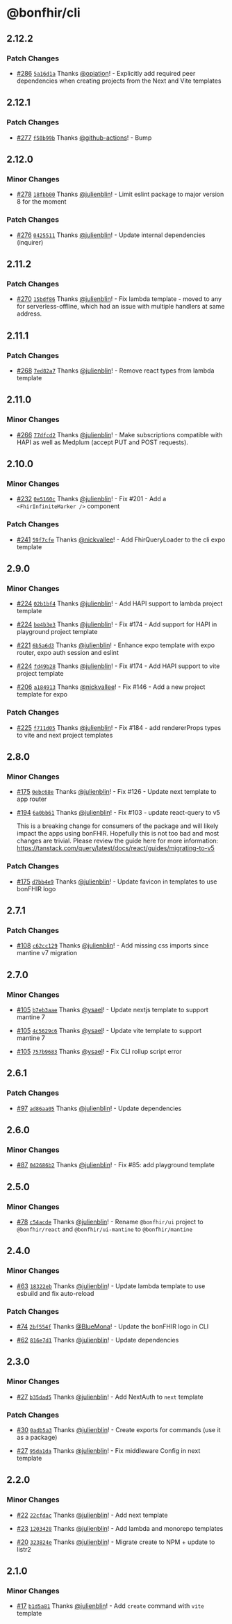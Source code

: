 # @bonfhir/cli

## 2.12.2

### Patch Changes

- [#286](https://github.com/bonfhir/bonfhir/pull/286) [`5a16d1a`](https://github.com/bonfhir/bonfhir/commit/5a16d1aaa34276d2f016547c1e03a3764e4a7bcb) Thanks [@opiation](https://github.com/opiation)! - Explicitly add required peer dependencies when creating projects from the Next and Vite templates

## 2.12.1

### Patch Changes

- [#277](https://github.com/bonfhir/bonfhir/pull/277) [`f58b99b`](https://github.com/bonfhir/bonfhir/commit/f58b99b87ce8d155409abc0ef5514e4a779cd435) Thanks [@github-actions](https://github.com/apps/github-actions)! - Bump

## 2.12.0

### Minor Changes

- [#278](https://github.com/bonfhir/bonfhir/pull/278) [`18fbb00`](https://github.com/bonfhir/bonfhir/commit/18fbb00fa33f1fa2c573fbe6ed498b19a6c6caf6) Thanks [@julienblin](https://github.com/julienblin)! - Limit eslint package to major version 8 for the moment

### Patch Changes

- [#276](https://github.com/bonfhir/bonfhir/pull/276) [`0425511`](https://github.com/bonfhir/bonfhir/commit/04255115dc86f095535405a61c2757d8786f09c0) Thanks [@julienblin](https://github.com/julienblin)! - Update internal dependencies (inquirer)

## 2.11.2

### Patch Changes

- [#270](https://github.com/bonfhir/bonfhir/pull/270) [`15bdf86`](https://github.com/bonfhir/bonfhir/commit/15bdf86cd45c1bdee6974c31a5d21badf98f6ced) Thanks [@julienblin](https://github.com/julienblin)! - Fix lambda template - moved to any for serverless-offline, which had an issue with multiple handlers at same address.

## 2.11.1

### Patch Changes

- [#268](https://github.com/bonfhir/bonfhir/pull/268) [`7ed82a7`](https://github.com/bonfhir/bonfhir/commit/7ed82a7ae0c423f279287445d654e82863b5e671) Thanks [@julienblin](https://github.com/julienblin)! - Remove react types from lambda template

## 2.11.0

### Minor Changes

- [#266](https://github.com/bonfhir/bonfhir/pull/266) [`77dfcd2`](https://github.com/bonfhir/bonfhir/commit/77dfcd2d3e9f57a0ee58d2a96c3a9e29e4f677fe) Thanks [@julienblin](https://github.com/julienblin)! - Make subscriptions compatible with HAPI as well as Medplum (accept PUT and POST requests).

## 2.10.0

### Minor Changes

- [#232](https://github.com/bonfhir/bonfhir/pull/232) [`0e5160c`](https://github.com/bonfhir/bonfhir/commit/0e5160c48d5add91f1258712acaf96df77f0b505) Thanks [@julienblin](https://github.com/julienblin)! - Fix #201 - Add a `<FhirInfiniteMarker />` component

### Patch Changes

- [#241](https://github.com/bonfhir/bonfhir/pull/241) [`59f7cfe`](https://github.com/bonfhir/bonfhir/commit/59f7cfe33aa992f2ff9cea19fe27b09c90347b69) Thanks [@nickvallee](https://github.com/nickvallee)! - Add FhirQueryLoader to the cli expo template

## 2.9.0

### Minor Changes

- [#224](https://github.com/bonfhir/bonfhir/pull/224) [`02b1bf4`](https://github.com/bonfhir/bonfhir/commit/02b1bf4b75cb8cda9aaf9b9526e8caa14e6606ca) Thanks [@julienblin](https://github.com/julienblin)! - Add HAPI support to lambda project template

- [#224](https://github.com/bonfhir/bonfhir/pull/224) [`be4b3e3`](https://github.com/bonfhir/bonfhir/commit/be4b3e358e9ad164400ebecfc18feb2cff076735) Thanks [@julienblin](https://github.com/julienblin)! - Fix #174 - Add support for HAPI in playground project template

- [#221](https://github.com/bonfhir/bonfhir/pull/221) [`6b5a6d3`](https://github.com/bonfhir/bonfhir/commit/6b5a6d3724927c3997ecc49f1a39a018a6053815) Thanks [@julienblin](https://github.com/julienblin)! - Enhance expo template with expo router, expo auth session and eslint

- [#224](https://github.com/bonfhir/bonfhir/pull/224) [`fd49b28`](https://github.com/bonfhir/bonfhir/commit/fd49b28888a647aecf7cab46662f25a6acb8b383) Thanks [@julienblin](https://github.com/julienblin)! - Fix #174 - Add HAPI support to vite project template

- [#206](https://github.com/bonfhir/bonfhir/pull/206) [`a184913`](https://github.com/bonfhir/bonfhir/commit/a1849130673a8f35fb038cf10eb64741a58aa344) Thanks [@nickvallee](https://github.com/nickvallee)! - Fix #146 - Add a new project template for expo

### Patch Changes

- [#225](https://github.com/bonfhir/bonfhir/pull/225) [`f711d05`](https://github.com/bonfhir/bonfhir/commit/f711d059f2d2cec79bc71d0711f0504182e059c3) Thanks [@julienblin](https://github.com/julienblin)! - Fix #184 - add rendererProps types to vite and next project templates

## 2.8.0

### Minor Changes

- [#175](https://github.com/bonfhir/bonfhir/pull/175) [`0ebc68e`](https://github.com/bonfhir/bonfhir/commit/0ebc68e93eec9c2ddba586caf18b3ed57569ba2f) Thanks [@julienblin](https://github.com/julienblin)! - Fix #126 - Update next template to app router

- [#194](https://github.com/bonfhir/bonfhir/pull/194) [`6a0bb61`](https://github.com/bonfhir/bonfhir/commit/6a0bb61b4d6e9b971c9cd63488b24c9231d9150c) Thanks [@julienblin](https://github.com/julienblin)! - Fix #103 - update react-query to v5

  This is a breaking change for consumers of the package and will likely impact the apps using bonFHIR.
  Hopefully this is not too bad and most changes are trivial.
  Please review the guide here for more information: https://tanstack.com/query/latest/docs/react/guides/migrating-to-v5

### Patch Changes

- [#175](https://github.com/bonfhir/bonfhir/pull/175) [`d7bb4e9`](https://github.com/bonfhir/bonfhir/commit/d7bb4e9c05e93125da135b787c792d03f585cb38) Thanks [@julienblin](https://github.com/julienblin)! - Update favicon in templates to use bonFHIR logo

## 2.7.1

### Patch Changes

- [#108](https://github.com/bonfhir/bonfhir/pull/108) [`c62cc129`](https://github.com/bonfhir/bonfhir/commit/c62cc12961ab6878999460a2a165b458d3be3fdd) Thanks [@julienblin](https://github.com/julienblin)! - Add missing css imports since mantine v7 migration

## 2.7.0

### Minor Changes

- [#105](https://github.com/bonfhir/bonfhir/pull/105) [`b7eb3aae`](https://github.com/bonfhir/bonfhir/commit/b7eb3aaebe54e623270017e1ce1d11891089354b) Thanks [@ysael](https://github.com/ysael)! - Update nextjs template to support mantine 7

- [#105](https://github.com/bonfhir/bonfhir/pull/105) [`4c5629c6`](https://github.com/bonfhir/bonfhir/commit/4c5629c699ec44b751ff087835db52d7060d4a2a) Thanks [@ysael](https://github.com/ysael)! - Update vite template to support mantine 7

- [#105](https://github.com/bonfhir/bonfhir/pull/105) [`757b9683`](https://github.com/bonfhir/bonfhir/commit/757b968349ffb6488d514a28fe90cae99cfbfbbe) Thanks [@ysael](https://github.com/ysael)! - Fix CLI rollup script error

## 2.6.1

### Patch Changes

- [#97](https://github.com/bonfhir/bonfhir/pull/97) [`ad86aa05`](https://github.com/bonfhir/bonfhir/commit/ad86aa058bd100ac1f95b25c09ad18fa7cbafa85) Thanks [@julienblin](https://github.com/julienblin)! - Update dependencies

## 2.6.0

### Minor Changes

- [#87](https://github.com/bonfhir/bonfhir/pull/87) [`042686b2`](https://github.com/bonfhir/bonfhir/commit/042686b2fc794708e03000960ddc71f2935c26dc) Thanks [@julienblin](https://github.com/julienblin)! - Fix #85: add playground template

## 2.5.0

### Minor Changes

- [#78](https://github.com/bonfhir/bonfhir/pull/78) [`c54acde`](https://github.com/bonfhir/bonfhir/commit/c54acde358ab889f952ef1a0c3b3bd983705c337) Thanks [@julienblin](https://github.com/julienblin)! - Rename `@bonfhir/ui` project to `@bonfhir/react` and `@bonfhir/ui-mantine` to `@bonfhir/mantine`

## 2.4.0

### Minor Changes

- [#63](https://github.com/bonfhir/bonfhir/pull/63) [`18322eb`](https://github.com/bonfhir/bonfhir/commit/18322eb12181405b0a31ec3746a71558ad9bdba2) Thanks [@julienblin](https://github.com/julienblin)! - Update lambda template to use esbuild and fix auto-reload

### Patch Changes

- [#74](https://github.com/bonfhir/bonfhir/pull/74) [`2bf554f`](https://github.com/bonfhir/bonfhir/commit/2bf554fa28ca5212b8c841cfecde9173b07f1a69) Thanks [@BlueMona](https://github.com/BlueMona)! - Update the bonFHIR logo in CLI

- [#62](https://github.com/bonfhir/bonfhir/pull/62) [`816e7d1`](https://github.com/bonfhir/bonfhir/commit/816e7d1d41db4de095f1df26af3a96f472e290c9) Thanks [@julienblin](https://github.com/julienblin)! - Update dependencies

## 2.3.0

### Minor Changes

- [#27](https://github.com/bonfhir/bonfhir/pull/27) [`b35dad5`](https://github.com/bonfhir/bonfhir/commit/b35dad5dfb4aba4bdaee04e27a79805f7021c884) Thanks [@julienblin](https://github.com/julienblin)! - Add NextAuth to `next` template

### Patch Changes

- [#30](https://github.com/bonfhir/bonfhir/pull/30) [`0adb5a3`](https://github.com/bonfhir/bonfhir/commit/0adb5a3ed9acb2d377f928eec63b94ee8b35b62f) Thanks [@julienblin](https://github.com/julienblin)! - Create exports for commands (use it as a package)

- [#27](https://github.com/bonfhir/bonfhir/pull/27) [`95da1da`](https://github.com/bonfhir/bonfhir/commit/95da1da97776178174ca09e396703ee1beb54c68) Thanks [@julienblin](https://github.com/julienblin)! - Fix middleware Config in next template

## 2.2.0

### Minor Changes

- [#22](https://github.com/bonfhir/bonfhir/pull/22) [`22cfdac`](https://github.com/bonfhir/bonfhir/commit/22cfdac7dac79e3e4b55c624ec53ac14e92f165d) Thanks [@julienblin](https://github.com/julienblin)! - Add next template

- [#23](https://github.com/bonfhir/bonfhir/pull/23) [`1203428`](https://github.com/bonfhir/bonfhir/commit/1203428fcdb080c2d76c7b4bc9804be150eb1592) Thanks [@julienblin](https://github.com/julienblin)! - Add lambda and monorepo templates

- [#20](https://github.com/bonfhir/bonfhir/pull/20) [`323824e`](https://github.com/bonfhir/bonfhir/commit/323824ed7aa7069e9cb3c5ca2e547f695889f848) Thanks [@julienblin](https://github.com/julienblin)! - Migrate create to NPM + update to listr2

## 2.1.0

### Minor Changes

- [#17](https://github.com/bonfhir/bonfhir/pull/17) [`b1d5a81`](https://github.com/bonfhir/bonfhir/commit/b1d5a812247900828c620742054312ac2c46ee20) Thanks [@julienblin](https://github.com/julienblin)! - Add `create` command with `vite` template
